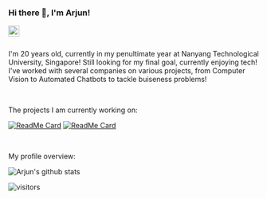 ### Hi there 👋, I'm Arjun!

<a href="https://www.linkedin.com/in/arjun-singh-mann/">
  <img align="left" alt="Arjun's LinkedIn" width="22px" src="https://cdn.jsdelivr.net/npm/simple-icons@v3/icons/linkedin.svg" />
</a>

<br />
<br />


<div>
 <p>

I'm 20 years old, currently in my penultimate year at Nanyang Technological University, Singapore! Still looking for my final goal, currently enjoying tech! I've worked with several companies on various projects, from Computer Vision to Automated Chatbots to tackle buiseness problems! 

</h4>
</div>

<br />

<div><p>The projects I am currently working on: </p></div>

[![ReadMe Card](https://github-readme-stats.vercel.app/api/pin/?username=arjunmann73&repo=Intelligent-Targetting-QLearning)](https://github.com/arjunmann73/Intelligent-Targetting-QLearning)
[![ReadMe Card](https://github-readme-stats.vercel.app/api/pin/?username=arjunmann73&repo=Reverse-Shell)](https://github.com/arjunmann73/Reverse-Shell)

<br />

<div><p>My profile overview: </p></div>

![Arjun's github stats](https://github-readme-stats.vercel.app/api?username=arjunmann73&show_icons=true)

 ![visitors](https://visitor-badge.laobi.icu/badge?page_id=arjunmann73.arjunmann73)
